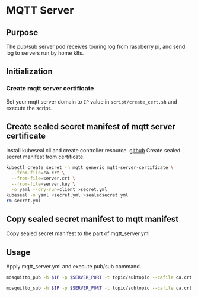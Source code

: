 # MQTT Server

## Purpose

The pub/sub server pod receives touring log from raspberry pi, and send log to servers run by home k8s.

## Initialization

### Create mqtt server certificate

Set your mqtt server domain to `IP` value in `script/create_cert.sh` and execute the script.

## Create sealed secret manifest of mqtt server certificate

Install kubeseal cli and create controller resource. [github](https://github.com/bitnami-labs/sealed-secrets)
Create sealed secret manifest from certificate.

```bash
kubectl create secret -n mqtt generic mqtt-server-certificate \
  --from-file=ca.crt \
  --from-file=server.crt \
  --from-file=server.key \
  -o yaml --dry-run=client >secret.yml
kubeseal -o yaml <secret.yml >sealedsecret.yml
rm secret.yml
```

## Copy sealed secret manifest to mqtt manifest

Copy sealed secret manifest to the part of mqtt_server.yml

## Usage

Apply mqtt_server.yml and execute pub/sub command.

```bash
mosquitto_pub -h $IP -p $SERVER_PORT -t topic/subtopic --cafile ca.crt --cert client.crt --key client.key -m "message"
```

```bash
mosquitto_sub -h $IP -p $SERVER_PORT -t topic/subtopic --cafile ca.crt --cert client.crt --key client.key
```
